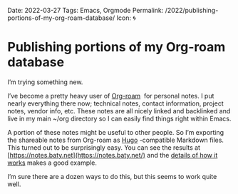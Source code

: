 Date: 2022-03-27
Tags: Emacs, Orgmode
Permalink: /2022/publishing-portions-of-my-org-roam-database/
Icon: 🌀

# Publishing portions of my Org-roam database

I’m trying something new.

I’ve become a pretty heavy user of [Org-roam](https://www.orgroam.com/)  for personal notes. I put nearly everything there now; technical notes, contact information, project notes, vendor info, etc. These notes are all nicely linked and backlinked and live in my main ~/org directory so I can easily find things right within Emacs.

A portion of these notes might be useful to other people. So I’m exporting the shareable notes from Org-roam as [Hugo](https://gohugo.io/) -compatible Markdown files. This turned out to be surprisingly easy. You can see the results at [https://notes.baty.net](https://notes.baty.net/) and the [details of how it works](https://notes.baty.net/notes/publishing_portions_of_my_org_roam_database/) makes a good example.

I’m sure there are a dozen ways to do this, but this seems to work quite well.